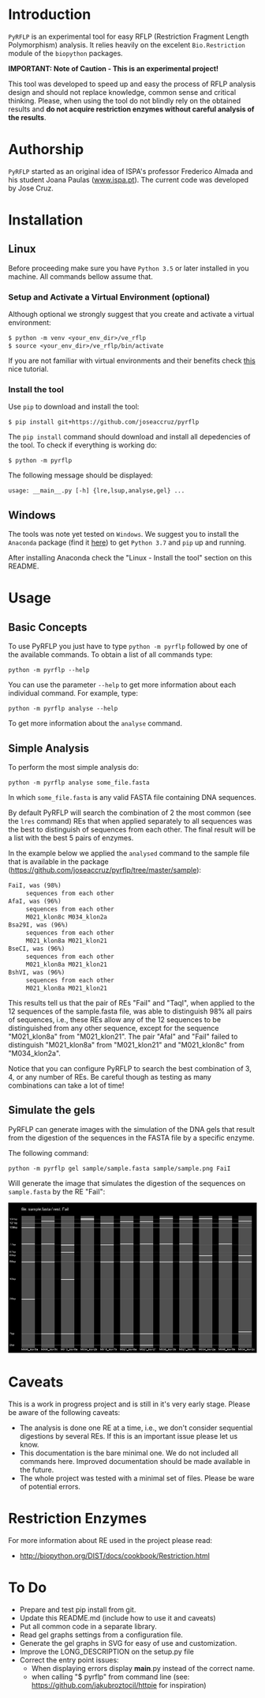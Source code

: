 # Introduction

`PyRFLP` is an experimental tool for easy RFLP (Restriction Fragment Length Polymorphism) analysis. It relies heavily on the excelent `Bio.Restriction` module of the `biopython` packages.

__IMPORTANT: Note of Caution - This is an experimental project!__

This tool was developed to speed up and easy the process of RFLP analysis design and should not replace knowledge, common sense and critical thinking. Please, when using the tool do not blindly rely on the obtained results and __do not acquire restriction enzymes without careful analysis of the results__.


# Authorship

`PyRFLP` started as an original idea of ISPA's professor Frederico Almada and his student Joana Paulas (www.ispa.pt). The current code was developed by Jose Cruz.


# Installation

## Linux

Before proceeding make sure you have `Python 3.5` or later installed in you machine. All commands bellow assume that.

### Setup and Activate a Virtual Environment (optional)

Although optional we strongly suggest that you create and activate a virtual environment:

~~~
$ python -m venv <your_env_dir>/ve_rflp
$ source <your_env_dir>/ve_rflp/bin/activate
~~~

If you are not familiar with virtual environments and their benefits check [this](https://realpython.com/python-virtual-environments-a-primer/) nice tutorial.

### Install the tool

Use `pip` to download and install the tool:

~~~
$ pip install git+https://github.com/joseaccruz/pyrflp
~~~

The `pip install` command should download and install all depedencies of the tool. To check if everything is working do:

~~~
$ python -m pyrflp
~~~

The following message should be displayed:

~~~
usage: __main__.py [-h] {lre,lsup,analyse,gel} ...
~~~

## Windows

The tools was note yet tested on `Windows`. We suggest you to install the `Anaconda` package (find it [here](https://www.anaconda.com/distribution/#download-section)) to get `Python 3.7` and `pip` up and running.

After installing Anaconda check the "Linux - Install the tool" section on this README.


# Usage

## Basic Concepts

To use PyRFLP you just have to type `python -m pyrflp` followed by one of the available commands. To obtain a list of all commands type:


~~~
python -m pyrflp --help
~~~

You can use the parameter `--help` to get more information about each individual command. For example, type:

~~~
python -m pyrflp analyse --help
~~~

To get more information about the `analyse` command.


## Simple Analysis

To perform the most simple analysis do:

~~~
python -m pyrflp analyse some_file.fasta
~~~

In which `some_file.fasta` is any valid FASTA file containing DNA sequences.

By default PyRFLP will search the combination of 2 the most common (see the `lres` command) REs that when applied separately to all sequences was the best to distinguish of sequences from each other. The final result will be a list with the best 5 pairs of enzymes.

In the example below we applied the `analysed` command to the sample file that is available in the package (https://github.com/joseaccruz/pyrflp/tree/master/sample):

~~~
FaiI, was (98%)
	 sequences from each other
AfaI, was (96%)
	 sequences from each other
	 M021_klon8c M034_klon2a
Bsa29I, was (96%)
	 sequences from each other
	 M021_klon8a M021_klon21
BseCI, was (96%)
	 sequences from each other
	 M021_klon8a M021_klon21
BshVI, was (96%)
	 sequences from each other
	 M021_klon8a M021_klon21
~~~

This results tell us that the pair of REs "FaiI" and "TaqI", when applied to the 12 sequences of the sample.fasta file, was able to distinguish 98% all pairs of sequences, i.e., these REs allow any of the 12 sequences to be distinguished from any other sequence, except for the sequence "M021_klon8a" from "M021_klon21". The pair "AfaI" and "FaiI" failed to distinguish "M021_klon8a" from "M021_klon21" and "M021_klon8c" from "M034_klon2a".


Notice that you can configure PyRFLP to search the best combination of 3, 4, or any number of REs. Be careful though as testing as many combinations can take a lot of time!

## Simulate the gels

PyRFLP can generate images with the simulation of the DNA gels that result from the digestion of the sequences in the FASTA file by a specific enzyme.

The following command:

~~~
python -m pyrflp gel sample/sample.fasta sample/sample.png FaiI
~~~

Will generate the image that simulates the digestion of the sequences on `sample.fasta` by the RE "FaiI":

![Digestion Gel](https://github.com/joseaccruz/pyrflp/blob/master/sample/sample.png)


# Caveats

This is a work in progress project and is still in it's very early stage. Please be aware of the following caveats:

- The analysis is done one RE at a time, i.e., we don't consider sequential digestions by several REs. If this is an important issue please let us know. 
- This documentation is the bare minimal one. We do not included all commands here. Improved documentation should be made available in the future.
- The whole project was tested with a minimal set of files. Please be ware of potential errors.


# Restriction Enzymes

For more information about RE used in the project please read:

- http://biopython.org/DIST/docs/cookbook/Restriction.html


# To Do

- Prepare and test pip install from git.
- Update this README.md (include how to use it and caveats)
- Put all common code in a separate library.
- Read gel graphs settings from a configuration file.
- Generate the gel graphs in SVG for easy of use and customization.
- Improve the LONG_DESCRIPTION on the setup.py file
- Correct the entry point issues:
	- When displaying errors display __main__.py instead of the correct name.
	- when calling "$ pyrflp" from command line (see: https://github.com/jakubroztocil/httpie for inspiration)


